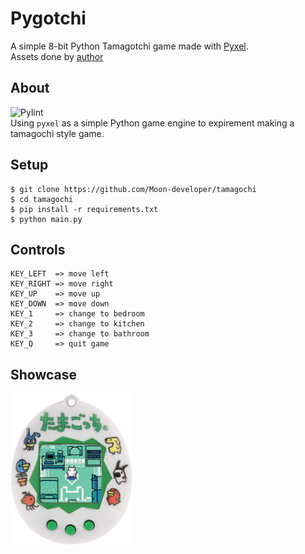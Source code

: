 # Pygotchi

A simple 8-bit Python Tamagotchi game made with [Pyxel](https://github.com/kitao/pyxel).  
Assets done by [author](https://zodee.itch.io/)

## About

![Pylint](https://img.shields.io/github/workflow/status/Moon-developer/tamagochi/Pylint?logo=GitHub&label=Pylint&style=flat-square)  
Using `pyxel` as a simple Python game engine to expirement making a tamagochi style game.

## Setup

```shell
$ git clone https://github.com/Moon-developer/tamagochi
$ cd tamagochi
$ pip install -r requirements.txt
$ python main.py
```

## Controls

```
KEY_LEFT  => move left
KEY_RIGHT => move right
KEY_UP    => move up
KEY_DOWN  => move down
KEY_1     => change to bedroom
KEY_2     => change to kitchen
KEY_3     => change to bathroom
KEY_Q     => quit game
```

## Showcase

<img alt="showcase" src="assets/tamagotchi.gif"  width="195">

